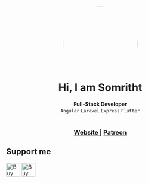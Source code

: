 <h1 align="center">
  <img src="https://avatars.githubusercontent.com/u/40352792" width="200px" style="border-radius:50%"/><br/>
  Hi, I am Somritht
</h1>

<div align="center">
  
</div>
<div align="center">
  <strong>Full-Stack Developer</strong>
</div>
<div align="center">
  <code>Angular</code> <code>Laravel</code> <code>Express</code> <code>Flutter</code> 
</div>

<br />

<div align="center">
  <h3>
    <a href="https://somritht.github.io/">
      Website
    </a>
    <span> | </span>
    <a href="https://www.patreon.com/somritht">
      Patreon
    </a>

  </h3>
</div>

## Support me

<a href="https://www.buymeacoffee.com/somrith" target="_blank"><img src="https://www.buymeacoffee.com/assets/img/custom_images/orange_img.png" alt="Buy Me A Coffee" style="height: 37px !important;width: auto !important;"></a>
<a href="https://www.patreon.com/somritht" target="_blank"><img src="https://c5.patreon.com/external/logo/downloads_logomark_color_on_white@2x.png" alt="Buy Me A Coffee" style="height: 37px !important;width: auto !important;"></a>




